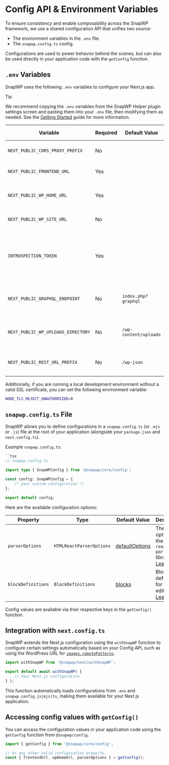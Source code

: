 # Config API & Environment Variables

To ensure consistency and enable composability across the SnapWP framework, we use a shared configuration API that unifies two source:

-   The environment variables in the `.env` file.
-   The `snapwp.config.ts` config.

Configurations are used to power behavior behind the scenes, but can also be used directly in your application code with the `getConfig` function.

## `.env` Variables

SnapWP uses the following `.env` variables to configure your Next.js app.

> [!TIP]
> We recommend copying the `.env` variables from the SnapWP Helper plugin settings screen and pasting them into your `.env` file, then modifying them as needed.
> See the [Getting Started](getting-started.md#backend-setup) guide for more information.

| Variable                           | Required | Default Value         | Description                                                                       | Available via `getConfig() |
| ---------------------------------- | -------- | --------------------- | --------------------------------------------------------------------------------- | -------------------------- |
| `NEXT_PUBLIC_CORS_PROXY_PREFIX`    | No       |                       | The prefix for the CORS proxy.                                                    | `corsProxyPrefix`          |
| `NEXT_PUBLIC_FRONTEND_URL`         | Yes      |                       | The URL of the Next.js site.                                                      | `frontendUrl`              |
| `NEXT_PUBLIC_WP_HOME_URL`          | Yes      |                       | The WordPress frontend domain URL.                                                | `wpHomeUrl`                |
| `NEXT_PUBLIC_WP_SITE_URL`          | No       |                       | The WordPress site URL.                                                           | `wpSiteUrl`                |
| `INTROSPECTION_TOKEN`              | Yes      |                       | Token used for authenticating GraphQL introspection queries with GraphQL Codegen. | N/A                        |
| `NEXT_PUBLIC_GRAPHQL_ENDPOINT`     | No       | `index.php?graphql`   | The relative path to the WordPress GraphQL endpoint.                              | `graphqlEndpoint`          |
| `NEXT_PUBLIC_WP_UPLOADS_DIRECTORY` | No       | `/wp-content/uploads` | The relative path to the WordPress uploads directory.                             | `uploadsDirectory`         |
| `NEXT_PUBLIC_REST_URL_PREFIX`      | No       | `/wp-json`            | The WordPress REST API URL prefix.                                                | `restUrlPrefix`            |

Additionally, if you are running a local development environment without a valid SSL certificate, you can set the following environment variable:

```bash
NODE_TLS_REJECT_UNAUTHORIZED=0
```

## `snapwp.config.ts` File

SnapWP allows you to define configurations in a `snapwp.config.ts` (or `.mjs` or `.js`) file at the root of your application (alongside your `package.json` and `next.config.ts`).

Example `snapwp.config.ts`:

```ts
``tsx
// snapwp.config.ts

import type { SnapWPConfig } from '@snapwp/core/config';

const config: SnapWPConfig = {
	/* your custom configuration */
};

export default config;
```

Here are the available configuration options:

| Property           | Type                     | Default Value                                                   | Description                                                                                                                                     |
| ------------------ | ------------------------ | --------------------------------------------------------------- | ----------------------------------------------------------------------------------------------------------------------------------------------- |
| `parserOptions`    | `HTMLReactParserOptions` | [defaultOptions](../packages/next/src/react-parser/options.tsx) | The default options for the `html-react-parser` library.<br />[Learn more](./overloading-wp-behavior.md#2-pass-customparseroptions-to-overload) |
| `blockDefinitions` | `BlockDefinitions`       | [blocks](../packages/blocks/src/blocks/index.ts)                | Block definitions for the editor.<br />[Learn more](./overloading-wp-behavior.md#overloading-blocks)                                            |

Config values are available via their respective keys in the `getConfig()` function.

## Integration with `next.config.ts`

SnapWP extends the Next.js configuration using the `withSnapWP` function to configure certain settings automatically based on your Config API, such as using the WordPress URL for [`images.remotePatterns`](https://nextjs.org/docs/app/api-reference/components/image#remotepatterns).

```ts
import withSnapWP from '@snapwp/next/withSnapWP';

export default await withSnapWP( {
	// Your Next.js configuration
} );
```

This function automatically loads configurations from `.env` and `snapwp.config.js|mjs|ts`, making them available for your Next.js application.

## Accessing config values with `getConfig()`

You can access the configuration values in your application code using the `getConfig` function from `@snapwp/config`.

```ts
import { getConfig } from '@snapwp/core/config';

// Or any other valid configuration property.
const { frontendUrl, wpHomeUrl, parserOptions } = getConfig();
```
